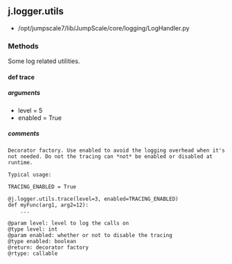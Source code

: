 <!-- toc -->
## j.logger.utils

- /opt/jumpscale7/lib/JumpScale/core/logging/LogHandler.py

### Methods

Some log related utilities.

#### def trace 

##### arguments

- level = 5
- enabled = True

##### comments

```
Decorator factory. Use enabled to avoid the logging overhead when it's
not needed. Do not the tracing can *not* be enabled or disabled at
runtime.

Typical usage:

TRACING_ENABLED = True

@j.logger.utils.trace(level=3, enabled=TRACING_ENABLED)
def myFunc(arg1, arg2=12):
    ...

@param level: level to log the calls on
@type level: int
@param enabled: whether or not to disable the tracing
@type enabled: boolean
@return: decorator factory
@rtype: callable

```

